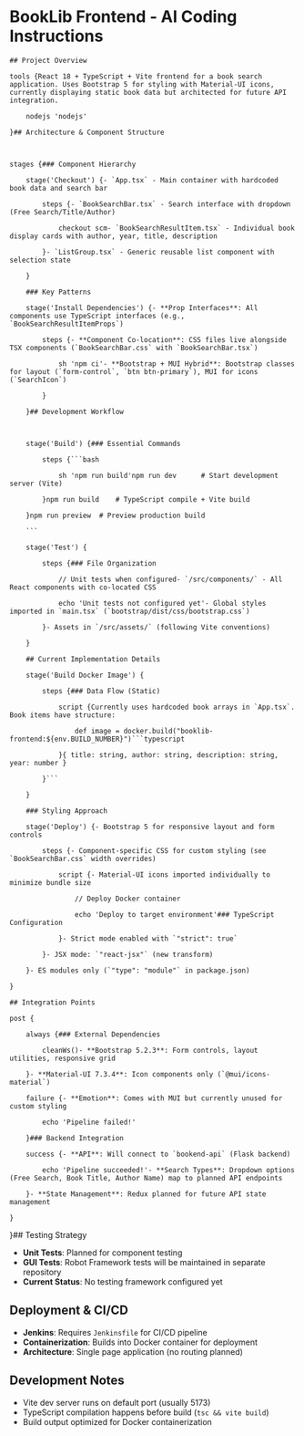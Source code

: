 # BookLib Frontend - AI Coding Instructions

    ## Project Overview

    tools {React 18 + TypeScript + Vite frontend for a book search application. Uses Bootstrap 5 for styling with Material-UI icons, currently displaying static book data but architected for future API integration.

        nodejs 'nodejs'

    }## Architecture & Component Structure



    stages {### Component Hierarchy

        stage('Checkout') {- `App.tsx` - Main container with hardcoded book data and search bar

            steps {- `BookSearchBar.tsx` - Search interface with dropdown (Free Search/Title/Author)

                checkout scm- `BookSearchResultItem.tsx` - Individual book display cards with author, year, title, description

            }- `ListGroup.tsx` - Generic reusable list component with selection state

        }

        ### Key Patterns

        stage('Install Dependencies') {- **Prop Interfaces**: All components use TypeScript interfaces (e.g., `BookSearchResultItemProps`)

            steps {- **Component Co-location**: CSS files live alongside TSX components (`BookSearchBar.css` with `BookSearchBar.tsx`)

                sh 'npm ci'- **Bootstrap + MUI Hybrid**: Bootstrap classes for layout (`form-control`, `btn btn-primary`), MUI for icons (`SearchIcon`)

            }

        }## Development Workflow



        stage('Build') {### Essential Commands

            steps {```bash

                sh 'npm run build'npm run dev      # Start development server (Vite)

            }npm run build    # TypeScript compile + Vite build

        }npm run preview  # Preview production build

        ```

        stage('Test') {

            steps {### File Organization

                // Unit tests when configured- `/src/components/` - All React components with co-located CSS

                echo 'Unit tests not configured yet'- Global styles imported in `main.tsx` (`bootstrap/dist/css/bootstrap.css`)

            }- Assets in `/src/assets/` (following Vite conventions)

        }

        ## Current Implementation Details

        stage('Build Docker Image') {

            steps {### Data Flow (Static)

                script {Currently uses hardcoded book arrays in `App.tsx`. Book items have structure:

                    def image = docker.build("booklib-frontend:${env.BUILD_NUMBER}")```typescript

                }{ title: string, author: string, description: string, year: number }

            }```

        }

        ### Styling Approach

        stage('Deploy') {- Bootstrap 5 for responsive layout and form controls

            steps {- Component-specific CSS for custom styling (see `BookSearchBar.css` width overrides)

                script {- Material-UI icons imported individually to minimize bundle size

                    // Deploy Docker container

                    echo 'Deploy to target environment'### TypeScript Configuration

                }- Strict mode enabled with `"strict": true`

            }- JSX mode: `"react-jsx"` (new transform)

        }- ES modules only (`"type": "module"` in package.json)

    }

    ## Integration Points

    post {

        always {### External Dependencies

            cleanWs()- **Bootstrap 5.2.3**: Form controls, layout utilities, responsive grid

        }- **Material-UI 7.3.4**: Icon components only (`@mui/icons-material`)

        failure {- **Emotion**: Comes with MUI but currently unused for custom styling

            echo 'Pipeline failed!'

        }### Backend Integration

        success {- **API**: Will connect to `bookend-api` (Flask backend)

            echo 'Pipeline succeeded!'- **Search Types**: Dropdown options (Free Search, Book Title, Author Name) map to planned API endpoints

        }- **State Management**: Redux planned for future API state management

    }

}## Testing Strategy

- **Unit Tests**: Planned for component testing
- **GUI Tests**: Robot Framework tests will be maintained in separate repository
- **Current Status**: No testing framework configured yet

## Deployment & CI/CD

- **Jenkins**: Requires `Jenkinsfile` for CI/CD pipeline
- **Containerization**: Builds into Docker container for deployment
- **Architecture**: Single page application (no routing planned)

## Development Notes

- Vite dev server runs on default port (usually 5173)
- TypeScript compilation happens before build (`tsc && vite build`)
- Build output optimized for Docker containerization
